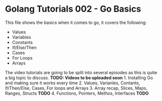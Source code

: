# Golang Tutorials 002 - Go Basics

This file shows the basics when it comes to go, it covers the following:
  * Values
  * Variables
  * Constants
  * If/Else/Then
  * Cases
  * For Loops
  * Arrays
  
  The video tutorials are going to be split into several episodes as this is quite a big topic to discuss. **TODO: Videos to be uploaded soon**
    1. Installing Go and making sure it works every time
    2. Values, Varianles, Contants, If/Then/Else, Cases, For loops and Arrays
    3. Array recap, Slices, Maps, Ranges, Structs **TODO**
    4. Functions, Pointers, Methos, Interfaces **TODO**
